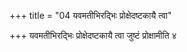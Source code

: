 +++
title = "04 यवमतीभिरद्भिः प्रोक्षेदष्टकायै त्वा"

+++
यवमतीभिरद्भिः प्रोक्षेदष्टकायै त्वा जुष्टं प्रोक्षामीति ४
